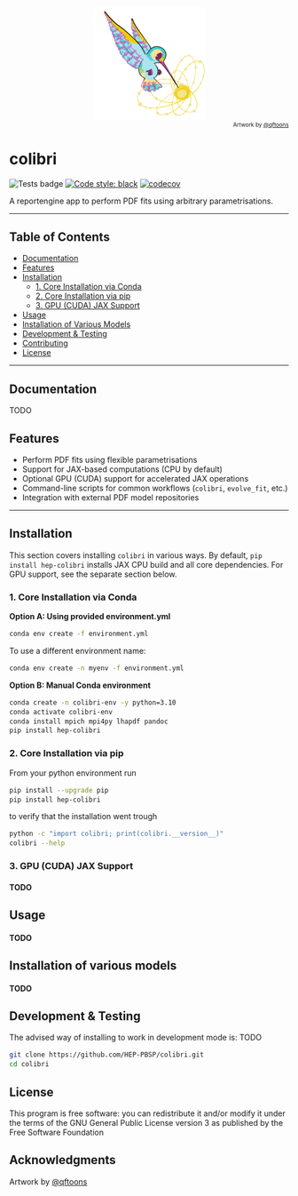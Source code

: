 <div align="center">
<img src="./logo_colibri.png" alt="colibri logo" width="40%">
</div>

<div style="text-align: right; font-size: 10px;">
    Artwork by <a href="https://www.instagram.com/qftoons/" target="_blank">@qftoons</a>
</div>

# colibri
![Tests badge](https://github.com/HEP-PBSP/colibri/actions/workflows/tests.yml/badge.svg)
[![Code style: black](https://img.shields.io/badge/code%20style-black-000000.svg)](https://github.com/psf/black)
[![codecov](https://codecov.io/gh/HEP-PBSP/colibri/graph/badge.svg?token=BQ01FTYGZO)](https://codecov.io/gh/HEP-PBSP/colibri)

A reportengine app to perform PDF fits using arbitrary parametrisations.

---

## Table of Contents
- [Documentation](#documentation)
- [Features](#features)
- [Installation](#installation)
  - [1. Core Installation via Conda](#1-core-installation-via-conda)
  - [2. Core Installation via pip](#2-core-installation-via-pip)
  - [3. GPU (CUDA) JAX Support](#3-gpu-cuda-jax-support)
- [Usage](#usage)
- [Installation of Various Models](#installation-of-various-models)
- [Development & Testing](#development--testing)
- [Contributing](#contributing)
- [License](#license)

---

## Documentation

TODO

## Features
- Perform PDF fits using flexible parametrisations
- Support for JAX-based computations (CPU by default)
- Optional GPU (CUDA) support for accelerated JAX operations
- Command-line scripts for common workflows (`colibri`, `evolve_fit`, etc.)
- Integration with external PDF model repositories

---

## Installation

This section covers installing `colibri` in various ways. By default, `pip install hep-colibri` installs JAX CPU build and all core dependencies. For GPU support, see the separate section below.

### 1. Core Installation via Conda

**Option A: Using provided environment.yml**

```bash
conda env create -f environment.yml

```

To use a different environment name:

```bash
conda env create -n myenv -f environment.yml
```

**Option B: Manual Conda environment**

```bash
conda create -n colibri-env -y python=3.10
conda activate colibri-env
conda install mpich mpi4py lhapdf pandoc
pip install hep-colibri
```

### 2. Core Installation via pip

From your python environment run

```bash
pip install --upgrade pip
pip install hep-colibri
```

to verify that the installation went trough

```bash
python -c "import colibri; print(colibri.__version__)"
colibri --help
```


### 3. GPU (CUDA) JAX Support

#### TODO


## Usage

#### TODO


## Installation of various models


#### TODO


## Development & Testing

The advised way of installing to work in development mode is: TODO

```bash
git clone https://github.com/HEP-PBSP/colibri.git
cd colibri
```


## License
This program is free software: you can redistribute it and/or modify it under the terms of the GNU General Public License version 3 as 
published by the Free Software Foundation

## Acknowledgments

Artwork by <a href="https://www.instagram.com/qftoons/" target="_blank">@qftoons</a>



